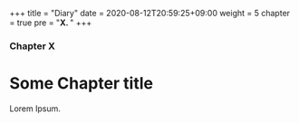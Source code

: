 +++
title = "Diary"
date = 2020-08-12T20:59:25+09:00
weight = 5
chapter = true
pre = "<b>X. </b>"
+++

### Chapter X

# Some Chapter title

Lorem Ipsum.
